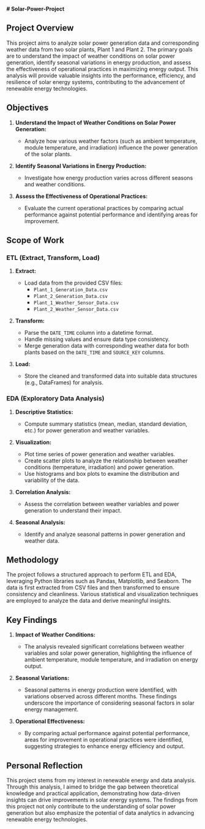 <b># Solar-Power-Project</b>
## Project Overview

This project aims to analyze solar power generation data and corresponding weather data from two solar plants, Plant 1 and Plant 2. The primary goals are to understand the impact of weather conditions on solar power generation, identify seasonal variations in energy production, and assess the effectiveness of operational practices in maximizing energy output. This analysis will provide valuable insights into the performance, efficiency, and resilience of solar energy systems, contributing to the advancement of renewable energy technologies.

## Objectives

1. **Understand the Impact of Weather Conditions on Solar Power Generation:**
   - Analyze how various weather factors (such as ambient temperature, module temperature, and irradiation) influence the power generation of the solar plants.

2. **Identify Seasonal Variations in Energy Production:**
   - Investigate how energy production varies across different seasons and weather conditions.

3. **Assess the Effectiveness of Operational Practices:**
   - Evaluate the current operational practices by comparing actual performance against potential performance and identifying areas for improvement.

## Scope of Work

### ETL (Extract, Transform, Load)

1. **Extract:**
   - Load data from the provided CSV files:
     - `Plant_1_Generation_Data.csv`
     - `Plant_2_Generation_Data.csv`
     - `Plant_1_Weather_Sensor_Data.csv`
     - `Plant_2_Weather_Sensor_Data.csv`

2. **Transform:**
   - Parse the `DATE_TIME` column into a datetime format.
   - Handle missing values and ensure data type consistency.
   - Merge generation data with corresponding weather data for both plants based on the `DATE_TIME` and `SOURCE_KEY` columns.

3. **Load:**
   - Store the cleaned and transformed data into suitable data structures (e.g., DataFrames) for analysis.

### EDA (Exploratory Data Analysis)

1. **Descriptive Statistics:**
   - Compute summary statistics (mean, median, standard deviation, etc.) for power generation and weather variables.

2. **Visualization:**
   - Plot time series of power generation and weather variables.
   - Create scatter plots to analyze the relationship between weather conditions (temperature, irradiation) and power generation.
   - Use histograms and box plots to examine the distribution and variability of the data.

3. **Correlation Analysis:**
   - Assess the correlation between weather variables and power generation to understand their impact.

4. **Seasonal Analysis:**
   - Identify and analyze seasonal patterns in power generation and weather data.

## Methodology

The project follows a structured approach to perform ETL and EDA, leveraging Python libraries such as Pandas, Matplotlib, and Seaborn. The data is first extracted from CSV files and then transformed to ensure consistency and cleanliness. Various statistical and visualization techniques are employed to analyze the data and derive meaningful insights.

## Key Findings

1. **Impact of Weather Conditions:**
   - The analysis revealed significant correlations between weather variables and solar power generation, highlighting the influence of ambient temperature, module temperature, and irradiation on energy output.

2. **Seasonal Variations:**
   - Seasonal patterns in energy production were identified, with variations observed across different months. These findings underscore the importance of considering seasonal factors in solar energy management.

3. **Operational Effectiveness:**
   - By comparing actual performance against potential performance, areas for improvement in operational practices were identified, suggesting strategies to enhance energy efficiency and output.

## Personal Reflection

This project stems from my interest in renewable energy and data analysis. Through this analysis, I aimed to bridge the gap between theoretical knowledge and practical application, demonstrating how data-driven insights can drive improvements in solar energy systems. The findings from this project not only contribute to the understanding of solar power generation but also emphasize the potential of data analytics in advancing renewable energy technologies.



